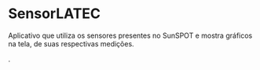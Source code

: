 ﻿SensorLATEC
===========

Aplicativo que utiliza os sensores presentes no SunSPOT e mostra gráficos na tela, de suas respectivas medições.

.
